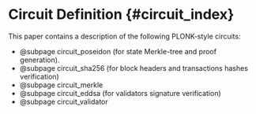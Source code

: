 # Circuit Definition {#circuit_index}

This paper contains a description of the following PLONK-style circuits:

* @subpage circuit_poseidon (for state Merkle-tree and proof generation).
* @subpage circuit_sha256 (for block headers and transactions hashes verification)
* @subpage circuit_merkle
* @subpage circuit_eddsa (for validators signature verification)
* @subpage circuit_validator